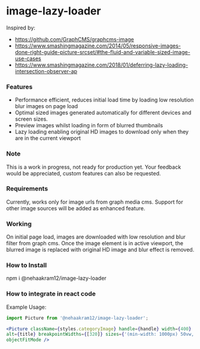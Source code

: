 # image-lazy-loader

Inspired by: 
* https://github.com/GraphCMS/graphcms-image
* https://www.smashingmagazine.com/2014/05/responsive-images-done-right-guide-picture-srcset/#the-fluid-and-variable-sized-image-use-cases
* https://www.smashingmagazine.com/2018/01/deferring-lazy-loading-intersection-observer-ap

### Features

* Performance efficient, reduces initial load time by loading low resolution blur images on page load
* Optimal sized images generated automatically for different devices and screen sizes.
* Preview images whilst loading in form of blurred thumbnails
* Lazy loading enabling original HD images to download only when they are in the current viewport

### Note

This is a work in progress, not ready for production yet. Your feedback would be appreciated, custom features can also be requested.

### Requirements

Currently, works only for image urls from graph media cms.
Support for other image sources will be added as enhanced feature.

### Working

On initial page load, images are downloaded with low resolution and blur filter
from graph cms. Once the image element is in active viewport, the blurred image is replaced with
original HD image and blur effect is removed.

### How to Install

npm i @nehaakram12/image-lazy-loader

### How to integrate in react code

Example Usage:

```jsx
import Picture from '@nehaakram12/image-lazy-loader';

<Picture className={styles.categoryImage} handle={handle} width={400}
alt={title} breakpointWidths={[320]} sizes={'(min-width: 1000px) 50vw, 100vw'}
objectFitMode />
```
